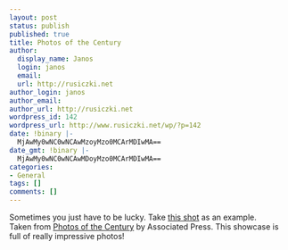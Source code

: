 ```yaml
---
layout: post
status: publish
published: true
title: Photos of the Century
author:
  display_name: Janos
  login: janos
  email: 
  url: http://rusiczki.net
author_login: janos
author_email: 
author_url: http://rusiczki.net
wordpress_id: 142
wordpress_url: http://www.rusiczki.net/wp/?p=142
date: !binary |-
  MjAwMy0wNC0wNCAwMzoyMzo0MCArMDIwMA==
date_gmt: !binary |-
  MjAwMy0wNC0wNCAwMDoyMzo0MCArMDIwMA==
categories:
- General
tags: []
comments: []
---
```

<p>Sometimes you just have to be lucky. Take <a href="http://wire.ap.org/APpackages/centuryphotos/photo132.html" title="A deer is struck by a car">this shot</a> as an example.<br />
Taken from <a href="http://wire.ap.org/APpackages/centuryphotos/photoframes.html">Photos of the Century</a> by Associated Press. This showcase is full of really impressive photos!</p>
